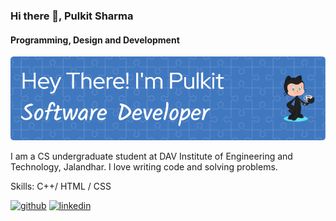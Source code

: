 ### Hi there 👋, Pulkit Sharma
#### Programming, Design and Development
![Programming, Design and Development](https://github.com/Pulkitspace/pulkitsharma/blob/main/github-header-image.png)

I am a CS undergraduate student at DAV Institute of Engineering and Technology, Jalandhar.
I love writing code and solving problems.

Skills: C++/ HTML / CSS
 


[<img src='https://cdn.jsdelivr.net/npm/simple-icons@3.0.1/icons/github.svg' alt='github' height='40'>](https://github.com/Pulkitspace)  [<img src='https://cdn.jsdelivr.net/npm/simple-icons@3.0.1/icons/linkedin.svg' alt='linkedin' height='40'>](https://www.linkedin.com/in/pulkit-sharma-591805248)  
